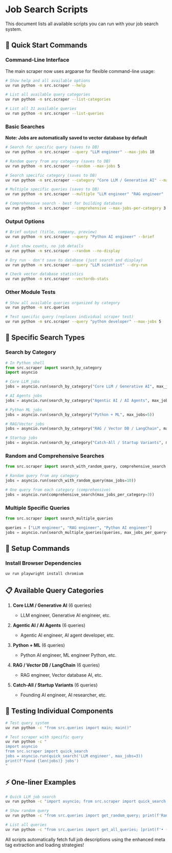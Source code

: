 # Job Search Scripts

This document lists all available scripts you can run with your job search system.

## 🚀 Quick Start Commands

### Command-Line Interface
The main scraper now uses argparse for flexible command-line usage:

```bash
# Show help and all available options
uv run python -m src.scraper --help

# List all available query categories
uv run python -m src.scraper --list-categories

# List all 31 available queries
uv run python -m src.scraper --list-queries
```

### Basic Searches
**Note: Jobs are automatically saved to vector database by default**

```bash
# Search for specific query (saves to DB)
uv run python -m src.scraper --query "LLM engineer" --max-jobs 10

# Random query from any category (saves to DB)
uv run python -m src.scraper --random --max-jobs 5

# Search specific category (saves to DB)
uv run python -m src.scraper --category "Core LLM / Generative AI" --max-jobs 8

# Multiple specific queries (saves to DB)
uv run python -m src.scraper --multiple "LLM engineer" "RAG engineer" --max-jobs-per-query 4

# Comprehensive search - best for building database
uv run python -m src.scraper --comprehensive --max-jobs-per-category 3
```

### Output Options
```bash
# Brief output (title, company, preview)
uv run python -m src.scraper --query "Python AI engineer" --brief

# Just show counts, no job details
uv run python -m src.scraper --random --no-display

# Dry run - don't save to database (just search and display)
uv run python -m src.scraper --query "LLM scientist" --dry-run

# Check vector database statistics
uv run python -m src.scraper --vectordb-stats
```

### Other Module Tests
```bash
# Show all available queries organized by category
uv run python -m src.queries

# Test specific query (replaces individual scraper test)
uv run python -m src.scraper --query "python developer" --max-jobs 5
```

## 🎯 Specific Search Types

### Search by Category
```python
# In Python shell
from src.scraper import search_by_category
import asyncio

# Core LLM jobs
jobs = asyncio.run(search_by_category("Core LLM / Generative AI", max_jobs=5))

# AI Agents jobs  
jobs = asyncio.run(search_by_category("Agentic AI / AI Agents", max_jobs=5))

# Python ML jobs
jobs = asyncio.run(search_by_category("Python + ML", max_jobs=5))

# RAG/Vector jobs
jobs = asyncio.run(search_by_category("RAG / Vector DB / LangChain", max_jobs=5))

# Startup jobs
jobs = asyncio.run(search_by_category("Catch-All / Startup Variants", max_jobs=5))
```

### Random and Comprehensive Searches
```python
from src.scraper import search_with_random_query, comprehensive_search

# Random query from any category
jobs = asyncio.run(search_with_random_query(max_jobs=10))

# One query from each category (comprehensive)
jobs = asyncio.run(comprehensive_search(max_jobs_per_category=3))
```

### Multiple Specific Queries
```python
from src.scraper import search_multiple_queries

queries = ["LLM engineer", "RAG engineer", "Python AI engineer"]
jobs = asyncio.run(search_multiple_queries(queries, max_jobs_per_query=5))
```

## 🔧 Setup Commands

### Install Browser Dependencies
```bash
uv run playwright install chromium
```

## 📋 Available Query Categories

1. **Core LLM / Generative AI** (6 queries)
   - LLM engineer, Generative AI engineer, etc.

2. **Agentic AI / AI Agents** (6 queries)
   - Agentic AI engineer, AI agent developer, etc.

3. **Python + ML** (6 queries)
   - Python AI engineer, ML engineer Python, etc.

4. **RAG / Vector DB / LangChain** (6 queries)
   - RAG engineer, Vector database AI, etc.

5. **Catch-All / Startup Variants** (6 queries)
   - Founding AI engineer, AI researcher, etc.

## 🧪 Testing Individual Components

```bash
# Test query system
uv run python -c "from src.queries import main; main()"

# Test scraper with specific query
uv run python -c "
import asyncio
from src.scraper import quick_search
jobs = asyncio.run(quick_search('LLM engineer', max_jobs=3))
print(f'Found {len(jobs)} jobs')
"
```

## ⚡ One-liner Examples

```bash
# Quick LLM job search
uv run python -c "import asyncio; from src.scraper import quick_search; jobs = asyncio.run(quick_search('LLM engineer', 5)); print(f'Found {len(jobs)} jobs'); [job.display() for job in jobs[:3]]"

# Show random query
uv run python -c "from src.queries import get_random_query; print(f'Random query: {get_random_query()}')"

# List all queries
uv run python -c "from src.queries import get_all_queries; [print(f'• {q}') for q in get_all_queries()]"
```

All scripts automatically fetch full job descriptions using the enhanced meta tag extraction and loading strategies!
